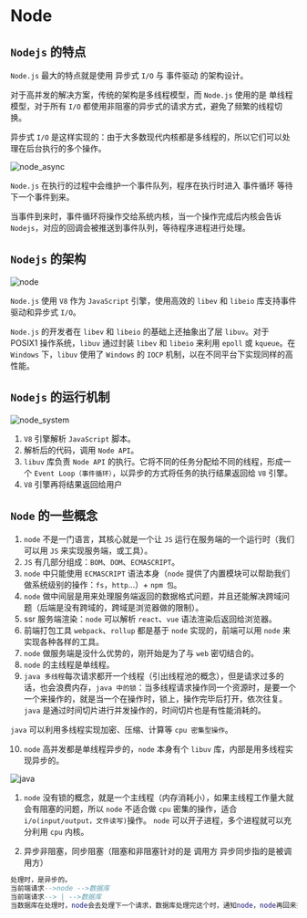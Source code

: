 # Node

## `Nodejs` 的特点

`Node.js` 最大的特点就是使用 异步式 `I/O` 与 事件驱动 的架构设计。

对于高并发的解决方案，传统的架构是多线程模型，而 `Node.js` 使用的是 单线程 模型，对于所有 `I/O` 都使用非阻塞的异步式的请求方式，避免了频繁的线程切换。

异步式 `I/O` 是这样实现的：由于大多数现代内核都是多线程的，所以它们可以处理在后台执行的多个操作。

![node_async](https://steinsgate.oss-cn-hangzhou.aliyuncs.com/node_async.jpg)

`Node.js` 在执行的过程中会维护一个事件队列，程序在执行时进入 事件循环 等待下一个事件到来。

当事件到来时，事件循环将操作交给系统内核，当一个操作完成后内核会告诉 `Nodejs`，对应的回调会被推送到事件队列，等待程序进程进行处理。

## `Nodejs` 的架构

![node](https://steinsgate.oss-cn-hangzhou.aliyuncs.com/node_1.png)

`Node.js` 使用 `V8` 作为 `JavaScript` 引擎，使用高效的 `libev` 和 `libeio` 库支持事件驱动和异步式 `I/O`。

`Node.js` 的开发者在 `libev` 和 `libeio` 的基础上还抽象出了层 `libuv`。对于 POSIX1 操作系统，`libuv` 通过封装 `libev` 和 `libeio` 来利用 `epoll` 或 `kqueue`。在 `Windows` 下，`libuv` 使用了 `Windows` 的 `IOCP` 机制，以在不同平台下实现同样的高性能。

## `Nodejs` 的运行机制

![node_system](https://steinsgate.oss-cn-hangzhou.aliyuncs.com/node_system.jpg)

1. `V8` 引擎解析 `JavaScript` 脚本。
2. 解析后的代码，调用 `Node API`。
3. `libuv` 库负责 `Node API` 的执行。它将不同的任务分配给不同的线程，形成一个 `Event Loop（事件循环）`，以异步的方式将任务的执行结果返回给 `V8` 引擎。
4. `V8` 引擎再将结果返回给用户

## `Node` 的一些概念

1. `node` 不是一门语言，其核心就是一个让 `JS` 运行在服务端的一个运行时（我们可以用 `JS` 来实现服务端，或工具）。
2. `JS` 有几部分组成：`BOM`、`DOM`、`ECMASCRIPT`。
3. `node` 中只能使用 `ECMASCRIPT` 语法本身（`node` 提供了内置模块可以帮助我们做系统级别的操作：`fs`，`http`...）+ `npm 包`。
4. `node` 做中间层是用来处理服务端返回的数据格式问题，并且还能解决跨域问题（后端是没有跨域的，跨域是浏览器做的限制）。
5. ssr 服务端渲染：`node` 可以解析 `react`、`vue` 语法渲染后返回给浏览器。
6. 前端打包工具 `webpack`、`rollup` 都是基于 `node` 实现的，前端可以用 `node` 来实现各种各样的工具。
7. `node` 做服务端是没什么优势的，刚开始是为了与 `web` 密切结合的。
8. `node` 的主线程是单线程。
9. `java 多线程`每次请求都开一个线程（引出线程池的概念），但是请求过多的话，也会浪费内存，`java 中的锁`：当多线程请求操作同一个资源时，是要一个一个来操作的，就是当一个在操作时，锁上，操作完毕后打开，依次往复。
   `java` 是通过时间切片进行并发操作的，时间切片也是有性能消耗的。

`java` 可以利用多线程实现加密、压缩、计算等 `cpu 密集型操作`。

10. `node` 高并发都是单线程异步的，`node` 本身有个 `libuv` 库，内部是用多线程实现异步的。

![java](https://steinsgate.oss-cn-hangzhou.aliyuncs.com/java.png)

1.  `node` 没有锁的概念，就是一个主线程（内存消耗小），如果主线程工作量大就会有阻塞的问题，所以 `node` 不适合做 `cpu` 密集的操作，适合 `i/o(input/output，文件读写)`操作。
    `node` 可以开子进程，多个进程就可以充分利用 `cpu` 内核。

2.  异步非阻塞，同步阻塞（阻塞和非阻塞针对的是 调用方 异步同步指的是被调用方）

```lua
处理时，是异步的。
当前端请求-->node -->数据库
当前端请求--> | -->数据库
当数据库在处理时，node会去处理下一个请求，数据库处理完这个时，通知node，node再回来把数据返回去
```
